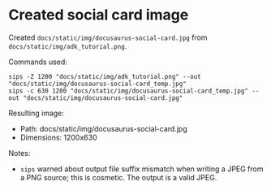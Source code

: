
# Created social card image

Created `docs/static/img/docusaurus-social-card.jpg` from `docs/static/img/adk_tutorial.png`.

Commands used:

```
sips -Z 1200 "docs/static/img/adk_tutorial.png" --out "docs/static/img/docusaurus-social-card_temp.jpg"
sips -c 630 1200 "docs/static/img/docusaurus-social-card_temp.jpg" --out "docs/static/img/docusaurus-social-card.jpg"
```

Resulting image:

- Path: docs/static/img/docusaurus-social-card.jpg
- Dimensions: 1200x630

Notes:

- `sips` warned about output file suffix mismatch when writing a JPEG from a PNG source; this is cosmetic. The output is a valid JPEG.
